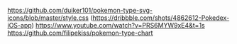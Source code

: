 https://github.com/duiker101/pokemon-type-svg-icons/blob/master/style.css (https://dribbble.com/shots/4862612-Pokedex-iOS-app)
https://www.youtube.com/watch?v=PRS6MYW9xE4&t=1s
https://github.com/filipekiss/pokemon-type-chart